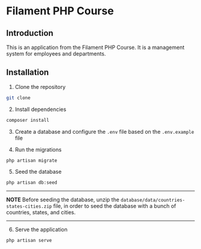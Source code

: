 # Filament PHP Course

## Introduction

This is an application from the Filament PHP Course. It is a management system for employees and departments.

## Installation

1. Clone the repository

```bash
git clone
```

2. Install dependencies

```bash
composer install
```

3. Create a database and configure the `.env` file based on the `.env.example` file

4. Run the migrations

```bash
php artisan migrate
```

5. Seed the database

```bash
php artisan db:seed
```

---

**NOTE** Before seeding the database, unzip the `database/data/countries-states-cities.zip` file, in order to seed the database with a bunch of countries, states, and cities.

---

6. Serve the application

```bash
php artisan serve
```
